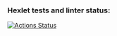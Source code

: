 ### Hexlet tests and linter status:
[![Actions Status](https://github.com/gruzdkov/ansible-project-76/workflows/hexlet-check/badge.svg)](https://github.com/gruzdkov/ansible-project-76/actions)